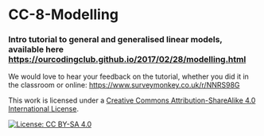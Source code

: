 # CC-8-Modelling

### Intro tutorial to general and generalised linear models, available here https://ourcodingclub.github.io/2017/02/28/modelling.html

We would love to hear your feedback on the tutorial, whether you did it in the classroom or online: 
https://www.surveymonkey.co.uk/r/NNRS98G

This work is licensed under a [Creative Commons Attribution-ShareAlike 4.0 International License](https://creativecommons.org/licenses/by-sa/4.0/).

[![License: CC BY-SA 4.0](https://licensebuttons.net/l/by-sa/4.0/80x15.png)](https://creativecommons.org/licenses/by-sa/4.0/)

